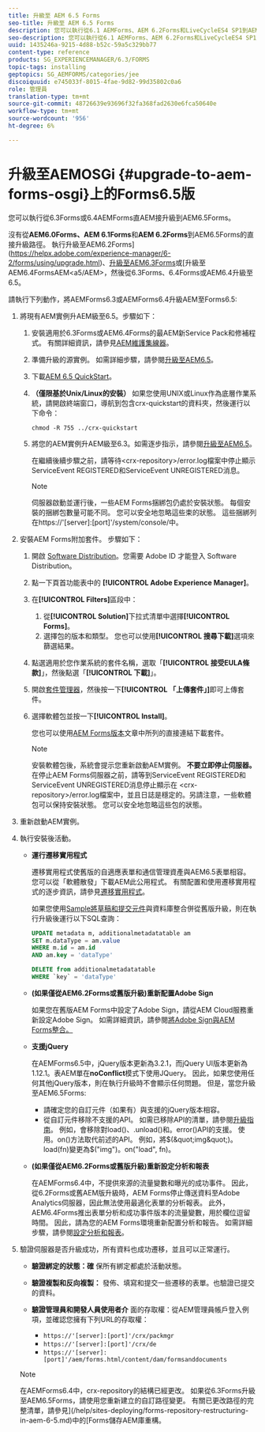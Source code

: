 ```yaml
---
title: 升級至 AEM 6.5 Forms
seo-title: 升級至 AEM 6.5 Forms
description: 您可以執行從6.1 AEMForms、AEM 6.2Forms和LiveCycleES4 SP1到AEM6.3Forms的直接升級。
seo-description: 您可以執行從6.1 AEMForms、AEM 6.2Forms和LiveCycleES4 SP1到AEM6.3Forms的直接升級。
uuid: 1435246a-9215-4d88-b52c-59a5c329bb77
content-type: reference
products: SG_EXPERIENCEMANAGER/6.3/FORMS
topic-tags: installing
geptopics: SG_AEMFORMS/categories/jee
discoiquuid: e745033f-8015-4fae-9d82-99d35802c0a6
role: 管理員
translation-type: tm+mt
source-git-commit: 48726639e93696f32fa368fad2630e6fca50640e
workflow-type: tm+mt
source-wordcount: '956'
ht-degree: 6%

---
```



# 升級至AEMOSGi {#upgrade-to-aem-forms-osgi}上的Forms6.5版

您可以執行從6.3Forms或6.4AEMForms直AEM接升級到AEM6.5Forms。

沒有從&#x200B;**AEM6.0Forms、AEM 6.1Forms**&#x200B;和&#x200B;**AEM 6.2Forms**&#x200B;到AEM6.5Forms的直接升級路徑。 執行升級至AEM6.2Forms](https://helpx.adobe.com/experience-manager/6-2/forms/using/upgrade.html)、[升級至AEM6.3Forms](https://helpx.adobe.com/experience-manager/6-3/forms/using/upgrade.html)或[升級至AEM6.4FormsAEM&lt;a5/AEM>，然後從6.3Forms、6.4Forms或AEM6.4升級至6.5。[](/help/forms/using/upgrade.md)

請執行下列動作，將AEMForms6.3或AEMForms6.4升級AEM至Forms6.5:

1. 將現有AEM實例升AEM級至6.5。步驟如下：

   1. 安裝適用於6.3Forms或AEM6.4Forms的最AEM新Service Pack和修補程式。 有關詳細資訊，請參見[AEM維護集線器](https://helpx.adobe.com/experience-manager/aem-releases-updates.html)。
   1. 準備升級的源實例。 如需詳細步驟，請參閱[升級至AEM6.5](/help/sites-deploying/upgrade.md)。
   1. 下載[AEM 6.5 QuickStart](/help/sites-deploying/deploy.md#getting%20the%20software)。
   1. **（僅限基於Unix/Linux的安裝）** 如果您使用UNIX或Linux作為底層作業系統，請開啟終端窗口，導航到包含crx-quickstart的資料夾，然後運行以下命令：

      `chmod -R 755 ../crx-quickstart`

   1. 將您的AEM實例升AEM級至6.3。如需逐步指示，請參閱[升級至AEM6.5](/help/sites-deploying/upgrade.md)。

      在繼續後續步驟之前，請等待&lt;crx-repository>/error.log檔案中停止顯示ServiceEvent REGISTERED和ServiceEvent UNREGISTERED消息。

      >[!NOTE]
      >
      >伺服器啟動並運行後，一些AEM Forms捆綁包仍處於安裝狀態。 每個安裝的捆綁包數量可能不同。 您可以安全地忽略這些束的狀態。 這些捆綁列在https://&#39;[server]:[port]&#39;/system/console/中。

1. 安裝AEM Forms附加套件。 步驟如下：

   1. 開啟 [Software Distribution](https://experience.adobe.com/downloads)。您需要 Adobe ID 才能登入 Software Distribution。
   1. 點一下頁首功能表中的 **[!UICONTROL Adobe Experience Manager]**。
   1. 在&#x200B;**[!UICONTROL Filters]**&#x200B;區段中：
      1. 從&#x200B;**[!UICONTROL Solution]**&#x200B;下拉式清單中選擇&#x200B;**[!UICONTROL Forms]**。
      1. 選擇包的版本和類型。 您也可以使用&#x200B;**[!UICONTROL 搜尋下載]**&#x200B;選項來篩選結果。
   1. 點選適用於您作業系統的套件名稱，選取「**[!UICONTROL 接受EULA條款]**」，然後點選「**[!UICONTROL 下載]**」。
   1. 開啟[套件管理器](https://docs.adobe.com/content/help/zh-Hant/experience-manager-65/administering/contentmanagement/package-manager.html)，然後按一下&#x200B;**[!UICONTROL 「上傳套件」]**&#x200B;即可上傳套件。
   1. 選擇軟體包並按一下&#x200B;**[!UICONTROL Install]**。

      您也可以使用[AEM Forms版本](https://helpx.adobe.com/aem-forms/kb/aem-forms-releases.html)文章中所列的直接連結下載套件。

      >[!NOTE]
      >
      >安裝軟體包後，系統會提示您重新啟動AEM實例。 **不要立即停止伺服器。** 在停止AEM Forms伺服器之前，請等到ServiceEvent REGISTERED和ServiceEvent UNREGISTERED消息停止顯示在 &lt;crx-repository>/error.log檔案中，並且日誌是穩定的。另請注意，一些軟體包可以保持安裝狀態。 您可以安全地忽略這些包的狀態。

1. 重新啟動AEM實例。

1. 執行安裝後活動。

   * **運行遷移實用程式**

      遷移實用程式使舊版的自適應表單和通信管理資產與AEM6.5表單相容。 您可以從「軟體散發」下載AEM此公用程式。 有關配置和使用遷移實用程式的逐步資訊，請參見[遷移實用程式](../../forms/using/migration-utility.md)。

      如果您使用[Sample將草稿和提交元件](https://helpx.adobe.com/experience-manager/6-3/forms/using/integrate-draft-submission-database.html)與資料庫整合併從舊版升級，則在執行升級後運行以下SQL查詢：

      ```sql
      UPDATE metadata m, additionalmetadatatable am
      SET m.dataType = am.value
      WHERE m.id = am.id
      AND am.key = 'dataType'
      ```

      ```sql
      DELETE from additionalmetadatatable
      WHERE `key` = 'dataType'
      ```

   * **(如果僅從AEM6.2Forms或舊版升級)重新配置Adobe Sign**

      如果您在舊版AEM Forms中設定了Adobe Sign，請從AEM Cloud服務重新設定Adobe Sign。 如需詳細資訊，請參閱[將Adobe Sign與AEM Forms整合。](../../forms/using/adobe-sign-integration-adaptive-forms.md)

   * **支援jQuery**

      在AEMForms6.5中，jQuery版本更新為3.2.1，而jQuery UI版本更新為1.12.1。表AEM單在&#x200B;**noConflict**&#x200B;模式下使用JQuery。 因此，如果您使用任何其他jQuery版本，則在執行升級時不會顯示任何問題。 但是，當您升級至AEM6.5Forms:

      * 請確定您的自訂元件（如果有）與支援的jQuery版本相容。
      * 從自訂元件移除不支援的API。 如需已移除API的清單，請參閱[升級指南](https://jquery.com/upgrade-guide/3.0/)。 例如，會移除對load()、.unload()和。error()API的支援。 使用。on()方法取代前述的API。 例如，將$(&quot;img&quot;)。load(fn)變更為$(&quot;img&quot;)。on(&quot;load&quot;, fn)。
   * **(如果僅從AEM6.2Forms或舊版升級)重新設定分析和報表**

      在AEMForms6.4中，不提供來源的流量變數和曝光的成功事件。 因此，從6.2Forms或舊AEM版升級時，AEM Forms停止傳送資料至Adobe Analytics伺服器，因此無法使用最適化表單的分析報表。 此外，AEM6.4Forms推出表單分析和成功事件版本的流量變數，用於欄位逗留時間。 因此，請為您的AEM Forms環境重新配置分析和報告。 如需詳細步驟，請參閱[設定分析和報表](../../forms/using/configure-analytics-forms-documents.md)。


1. 驗證伺服器是否升級成功，所有資料也成功遷移，並且可以正常運行。

   * **驗證綁定的狀態：確** 保所有綁定都處於活動狀態。
   * **驗證複製和反向複製：** 發佈、填寫和提交一些遷移的表單。也驗證已提交的資料。
   * **驗證管理員和開發人員使用者介** 面的存取權：從AEM管理員帳戶登入例項，並確認您擁有下列URL的存取權：

      * `https://'[server]:[port]'/crx/packmgr`
      * `https://'[server]:[port]'/crx/de`
      * `https://'[server]:[port]'/aem/forms.html/content/dam/formsanddocuments`

   >[!NOTE]
   在AEMForms6.4中，crx-repository的結構已經更改。 如果從6.3Forms升級至AEM6.5Forms，請使用您重新建立的自訂路徑變更。 有關已更改路徑的完整清單，請參見](/help/sites-deploying/forms-repository-restructuring-in-aem-6-5.md)中的[Forms儲存AEM庫重構。

